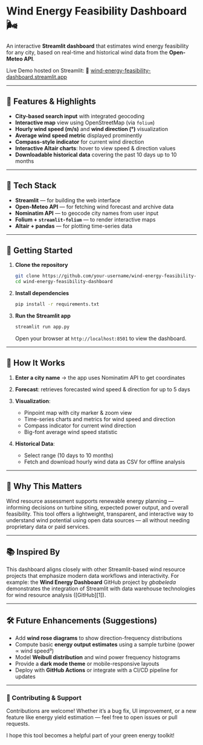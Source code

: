 # Wind Energy Feasibility Dashboard 🌬️

An interactive **Streamlit dashboard** that estimates wind energy feasibility for any city, based on real-time and historical wind data from the **Open-Meteo API**.

Live Demo hosted on Streamlit:
🔗 [wind-energy-feasibility-dashboard.streamlit.app](https://wind-energy-feasibility-dashboard.streamlit.app/)

---

## 📌 Features & Highlights

* **City-based search input** with integrated geocoding
* **Interactive map** view using OpenStreetMap (via `folium`)
* **Hourly wind speed (m/s)** and **wind direction (°)** visualization
* **Average wind speed metric** displayed prominently
* **Compass-style indicator** for current wind direction
* **Interactive Altair charts**: hover to view speed & direction values
* **Downloadable historical data** covering the past 10 days up to 10 months

---

## 🧰 Tech Stack

* **Streamlit** — for building the web interface
* **Open-Meteo API** — for fetching wind forecast and archive data
* **Nominatim API** — to geocode city names from user input
* **Folium + `streamlit-folium`** — to render interactive maps
* **Altair + pandas** — for plotting time-series data

---

## 🚀 Getting Started

1. **Clone the repository**

   ```bash
   git clone https://github.com/your-username/wind-energy-feasibility-dashboard.git
   cd wind-energy-feasibility-dashboard
   ```

2. **Install dependencies**

   ```bash
   pip install -r requirements.txt
   ```

3. **Run the Streamlit app**

   ```bash
   streamlit run app.py
   ```

   Open your browser at `http://localhost:8501` to view the dashboard.

---

## 🧭 How It Works

1. **Enter a city name** → the app uses Nominatim API to get coordinates
2. **Forecast**: retrieves forecasted wind speed & direction for up to 5 days
3. **Visualization**:

   * Pinpoint map with city marker & zoom view
   * Time-series charts and metrics for wind speed and direction
   * Compass indicator for current wind direction
   * Big-font average wind speed statistic
4. **Historical Data**:

   * Select range (10 days to 10 months)
   * Fetch and download hourly wind data as CSV for offline analysis

---

## 🧪 Why This Matters

Wind resource assessment supports renewable energy planning — informing decisions on turbine siting, expected power output, and overall feasibility. This tool offers a lightweight, transparent, and interactive way to understand wind potential using open data sources — all without needing proprietary data or paid services.

---

## 📚 Inspired By

This dashboard aligns closely with other Streamlit-based wind resource projects that emphasize modern data workflows and interactivity. For example: the **Wind Energy Dashboard** GitHub project by *gbabeleda* demonstrates the integration of Streamlit with data warehouse technologies for wind resource analysis ([GitHub][1]).

---

## 🛠️ Future Enhancements (Suggestions)

* Add **wind rose diagrams** to show direction-frequency distributions
* Compute basic **energy output estimates** using a sample turbine (power ∝ wind speed³)
* Model **Weibull distribution** and wind power frequency histograms
* Provide a **dark mode theme** or mobile-responsive layouts
* Deploy with **GitHub Actions** or integrate with a CI/CD pipeline for updates

---

### 📩 Contributing & Support

Contributions are welcome! Whether it’s a bug fix, UI improvement, or a new feature like energy yield estimation — feel free to open issues or pull requests.

I hope this tool becomes a helpful part of your green energy toolkit!

